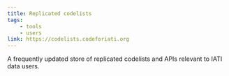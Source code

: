 ```yaml
---
title: Replicated codelists
tags:
    - tools
    - users
link: https://codelists.codeforiati.org
---
```


A frequently updated store of replicated codelists and APIs relevant to IATI data users.
